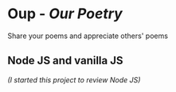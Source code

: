 # Oup - _Our Poetry_

Share your poems and appreciate others' poems

## Node JS and vanilla JS

_(I started this project to review Node JS)_
